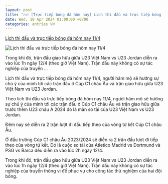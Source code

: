 ```yaml
---
layout: post
title: "🔥🔥 [Trực tiếp bóng đá hôm nay] Lịch thi đấu và trực tiếp bóng đá hôm nay 11/4"
date: Wed, 10 Apr 2024 01:00:00 +0700
categories: entries VN
---
```

[Lịch thi đấu và trực tiếp bóng đá hôm nay 11/4](https://baohungyen.vn/lich-thi-dau-va-truc-tiep-bong-da-hom-nay-11-4-3171152.html)

![Lịch thi đấu và trực tiếp bóng đá hôm nay 11/4](https://mediabhy.mediatech.vn/upload/image/202404/thumbnail/67106_3af8de6db95bb88b8dcc072dd1bf43c0.jpg)

Trong khi đó, trận đấu giao hữu giữa U23 Việt Nam vs U23 Jordan diễn ra vào lúc 1h ngày 12/4 (theo giờ Việt Nam). Trận đấu này không có sự tác nghiệp của truyền ...

Lịch thi đấu và trực tiếp bóng đá hôm nay 11/4, người hâm mộ sẽ hướng sự chú ý của mình tới các trận đấu ở Cúp C1 châu Âu và trận giao hữu giữa U23 Việt Nam vs U23 Jordan.





Theo lịch thi đấu và trực tiếp bóng đá hôm nay 11/4, người hâm mộ sẽ hướng sự chú ý của mình tới các trận đấu ở Cúp C1 châu Âu và trận giao hữu giữa trước thềm U23 châu Á 2024 đó là màn so tài của U23 Việt Nam vs U23 Jordan.

Đêm nay sẽ diễn ra 2 trận lượt đi đấu tiếp theo của vòng tứ kết Cúp C1 châu Âu.

Ở đấu trường Cúp C1 châu Âu 2023/2024 sẽ diễn ra 2 trận đấu lượt đi tiếp theo của vòng tứ kết. Đó là cuộc so tài của Atletico Madrid vs Dortmund và PSG vs Barca đều diễn ra vào lúc 2h ngày 12/4.

Trong khi đó, trận đấu giao hữu giữa U23 Việt Nam vs U23 Jordan diễn ra vào lúc 1h ngày 12/4 (theo giờ Việt Nam). Trận đấu này không có sự tác nghiệp của truyền thông vì để phục vụ cho công tác thử nghiệm của hai đội bóng.

